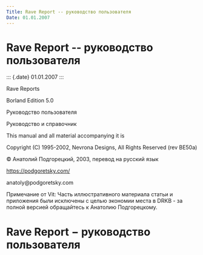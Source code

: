```yaml
---
Title: Rave Report -- руководство пользователя
Date: 01.01.2007
---
```



Rave Report -- руководство пользователя
=======================================

::: {.date}
01.01.2007
:::

Rave Reports

 

Borland Edition 5.0

 

 

Руководство пользователя

 

Руководство и справочник

 

 

This manual and all material accompanying it is

Copyright (C) 1995-2002, Nevrona Designs, All Rights Reserved (rev
BE50a)

 

© Анатолий Подгорецкий, 2003, перевод на русский язык

https://podgoretsky.com/

anatoly\@podgoretsky.com

Примечание от Vit: Часть иллюстративного материала статьи и приложения 
были исключены с целью экономии места в DRKB - за полной версией
обращайтесь к Анатолию Подгорецкому.

Rave Report − руководство пользователя
======================================
